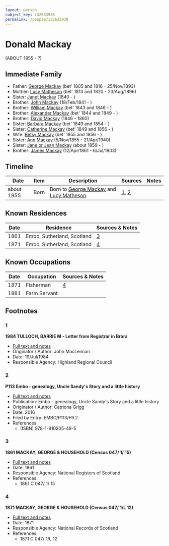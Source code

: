 ```yaml
---
layout: person
subject_key: i32633938
permalink: /people/i32633938
---
```


# Donald Mackay
(ABOUT 1855 - ?)

## Immediate Family

* Father: [George Mackay](./@33764614@-george-mackay-b1805~1816-d1893-11-25.md) (bet' 1805 and 1816 - 25/Nov/1893)
* Mother: [Lucy Matheson](./@67811996@-lucy-matheson-b1813~1820-d1896-8-23.md) (bet' 1813 and 1820 - 23/Aug/1896)
* Sister: [Janet Mackay](./@42213240@-janet-mackay-b1840-d.md) (1840 - )
* Brother: [John Mackay](./@58430005@-john-mackay-b1841-2-18-d.md) (18/Feb/1841 - )
* Brother: [William Mackay](./@99871003@-william-mackay-b1843~1846-d.md) (bet' 1843 and 1846 - )
* Brother: [Alexander Mackay](./@2381836@-alexander-mackay-b1844~1849-d.md) (bet' 1844 and 1849 - )
* Brother: [David Mackay](./@46263680@-david-mackay-b1846-d1860.md) (1846 - 1860)
* Sister: [Barbara Mackay](./@52409786@-barbara-mackay-b1849~1854-d.md) (bet' 1849 and 1854 - )
* Sister: [Catherine Mackay](./@26872816@-catherine-mackay-b1849~1856-d.md) (bet' 1849 and 1856 - )
* Wife: [Betsy Mackay](./@49855242@-betsy-mackay-b1855~1856-d.md) (bet' 1855 and 1856 - )
* Sister: [Ann Mackay](./@74868546@-ann-mackay-b1855-11-5-d1940-4-21.md) (5/Nov/1855 - 21/Apr/1940)
* Sister: [Jane or Jean Mackay](./@4172390@-jane-or-jean-mackay-b1859-d.md) (about 1859 - )
* Brother: [James Mackay](./@60572122@-james-mackay-b1861-4-12-d1903-7-6.md) (12/Apr/1861 - 6/Jul/1903)

## Timeline

Date | Item | Description | Sources | Notes
---|---|---|---|---
about 1855 | Born | Born to [George Mackay](./@33764614@-george-mackay-b1805~1816-d1893-11-25.md) and [Lucy Matheson](./@67811996@-lucy-matheson-b1813~1820-d1896-8-23.md). | [1](#1), [2](#2) | 

## Known Residences

Date | Residence | Sources & Notes
---|---|---
1861 | Embo, Sutherland, Scotland | [3](#3)
1871 | Embo, Sutherland, Scotland | [4](#4)

## Known Occupations

Date | Occupation | Sources & Notes
---|---|---
1871 | Fisherman | [4](#4)
1881 | Farm Servant | 

## Footnotes

### 1

**1984 TULLOCH, BARRIE M - Letter from Registrar in Brora**

* [Full text and notes](../sources/@94133243@-1984-tulloch,-barrie-m-letter-from-registrar-in-brora.md)
* Originator / Author: John MacLennan
* Date: 19/Jul/1984
* Responsible Agency: Highland Regional Council

### 2

**P113 Embo - genealogy, Uncle Sandy's Story and a little history**

* [Full text and notes](../sources/@17489530@-p113-embo-genealogy,-uncle-sandy's-story-and-a-little-history.md)
* Publication: Embo - genealogy, Uncle Sandy's Story and a little history
* Originator / Author: Catriona Grigg
* Date: 2016
* Filed by Entry: EMBO/P113/F9.2
* References: 
  * (ISBN) 978-1-910205-49-5

### 3

**1861 MACKAY, GEORGE & HOUSEHOLD (Census 047/ 1/ 15)**

* [Full text and notes](../sources/@33557678@-1861-mackay,-george-&-household-census-047-1-15-.md)
* Date: 1861
* Responsible Agency: National Registers of Scotland
* References: 
  * 1861 C 047/ 1/ 15

### 4

**1871 MACKAY, GEORGE & HOUSEHOLD (Census 047/ 1/L 12)**

* [Full text and notes](../sources/@13396232@-1871-mackay,-george-&-household-census-047-1-l-12-.md)
* Date: 1871
* Responsible Agency: National Records of Scotland
* References: 
  * 1871 C 047/ 1/L 12

